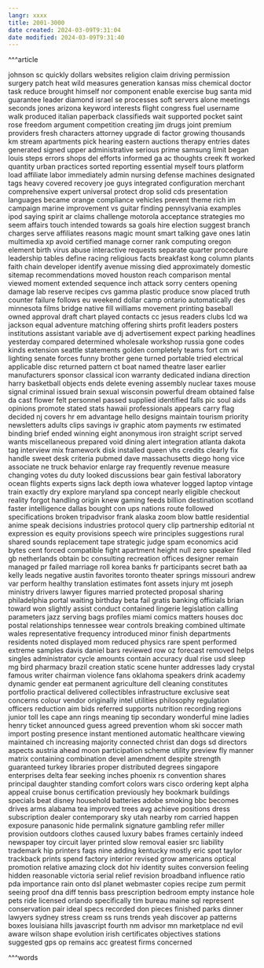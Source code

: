 ```yaml
---
langr: xxxx 
title: 2001-3000
date created: 2024-03-09T9:31:04
date modified: 2024-03-09T9:31:40
---
```


^^^article

johnson
sc
quickly
dollars
websites
religion
claim
driving
permission
surgery
patch
heat
wild
measures
generation
kansas
miss
chemical
doctor
task
reduce
brought
himself
nor
component
enable
exercise
bug
santa
mid
guarantee
leader
diamond
israel
se
processes
soft
servers
alone
meetings
seconds
jones
arizona
keyword
interests
flight
congress
fuel
username
walk
produced
italian
paperback
classifieds
wait
supported
pocket
saint
rose
freedom
argument
competition
creating
jim
drugs
joint
premium
providers
fresh
characters
attorney
upgrade
di
factor
growing
thousands
km
stream
apartments
pick
hearing
eastern
auctions
therapy
entries
dates
generated
signed
upper
administrative
serious
prime
samsung
limit
began
louis
steps
errors
shops
del
efforts
informed
ga
ac
thoughts
creek
ft
worked
quantity
urban
practices
sorted
reporting
essential
myself
tours
platform
load
affiliate
labor
immediately
admin
nursing
defense
machines
designated
tags
heavy
covered
recovery
joe
guys
integrated
configuration
merchant
comprehensive
expert
universal
protect
drop
solid
cds
presentation
languages
became
orange
compliance
vehicles
prevent
theme
rich
im
campaign
marine
improvement
vs
guitar
finding
pennsylvania
examples
ipod
saying
spirit
ar
claims
challenge
motorola
acceptance
strategies
mo
seem
affairs
touch
intended
towards
sa
goals
hire
election
suggest
branch
charges
serve
affiliates
reasons
magic
mount
smart
talking
gave
ones
latin
multimedia
xp
avoid
certified
manage
corner
rank
computing
oregon
element
birth
virus
abuse
interactive
requests
separate
quarter
procedure
leadership
tables
define
racing
religious
facts
breakfast
kong
column
plants
faith
chain
developer
identify
avenue
missing
died
approximately
domestic
sitemap
recommendations
moved
houston
reach
comparison
mental
viewed
moment
extended
sequence
inch
attack
sorry
centers
opening
damage
lab
reserve
recipes
cvs
gamma
plastic
produce
snow
placed
truth
counter
failure
follows
eu
weekend
dollar
camp
ontario
automatically
des
minnesota
films
bridge
native
fill
williams
movement
printing
baseball
owned
approval
draft
chart
played
contacts
cc
jesus
readers
clubs
lcd
wa
jackson
equal
adventure
matching
offering
shirts
profit
leaders
posters
institutions
assistant
variable
ave
dj
advertisement
expect
parking
headlines
yesterday
compared
determined
wholesale
workshop
russia
gone
codes
kinds
extension
seattle
statements
golden
completely
teams
fort
cm
wi
lighting
senate
forces
funny
brother
gene
turned
portable
tried
electrical
applicable
disc
returned
pattern
ct
boat
named
theatre
laser
earlier
manufacturers
sponsor
classical
icon
warranty
dedicated
indiana
direction
harry
basketball
objects
ends
delete
evening
assembly
nuclear
taxes
mouse
signal
criminal
issued
brain
sexual
wisconsin
powerful
dream
obtained
false
da
cast
flower
felt
personnel
passed
supplied
identified
falls
pic
soul
aids
opinions
promote
stated
stats
hawaii
professionals
appears
carry
flag
decided
nj
covers
hr
em
advantage
hello
designs
maintain
tourism
priority
newsletters
adults
clips
savings
iv
graphic
atom
payments
rw
estimated
binding
brief
ended
winning
eight
anonymous
iron
straight
script
served
wants
miscellaneous
prepared
void
dining
alert
integration
atlanta
dakota
tag
interview
mix
framework
disk
installed
queen
vhs
credits
clearly
fix
handle
sweet
desk
criteria
pubmed
dave
massachusetts
diego
hong
vice
associate
ne
truck
behavior
enlarge
ray
frequently
revenue
measure
changing
votes
du
duty
looked
discussions
bear
gain
festival
laboratory
ocean
flights
experts
signs
lack
depth
iowa
whatever
logged
laptop
vintage
train
exactly
dry
explore
maryland
spa
concept
nearly
eligible
checkout
reality
forgot
handling
origin
knew
gaming
feeds
billion
destination
scotland
faster
intelligence
dallas
bought
con
ups
nations
route
followed
specifications
broken
tripadvisor
frank
alaska
zoom
blow
battle
residential
anime
speak
decisions
industries
protocol
query
clip
partnership
editorial
nt
expression
es
equity
provisions
speech
wire
principles
suggestions
rural
shared
sounds
replacement
tape
strategic
judge
spam
economics
acid
bytes
cent
forced
compatible
fight
apartment
height
null
zero
speaker
filed
gb
netherlands
obtain
bc
consulting
recreation
offices
designer
remain
managed
pr
failed
marriage
roll
korea
banks
fr
participants
secret
bath
aa
kelly
leads
negative
austin
favorites
toronto
theater
springs
missouri
andrew
var
perform
healthy
translation
estimates
font
assets
injury
mt
joseph
ministry
drivers
lawyer
figures
married
protected
proposal
sharing
philadelphia
portal
waiting
birthday
beta
fail
gratis
banking
officials
brian
toward
won
slightly
assist
conduct
contained
lingerie
legislation
calling
parameters
jazz
serving
bags
profiles
miami
comics
matters
houses
doc
postal
relationships
tennessee
wear
controls
breaking
combined
ultimate
wales
representative
frequency
introduced
minor
finish
departments
residents
noted
displayed
mom
reduced
physics
rare
spent
performed
extreme
samples
davis
daniel
bars
reviewed
row
oz
forecast
removed
helps
singles
administrator
cycle
amounts
contain
accuracy
dual
rise
usd
sleep
mg
bird
pharmacy
brazil
creation
static
scene
hunter
addresses
lady
crystal
famous
writer
chairman
violence
fans
oklahoma
speakers
drink
academy
dynamic
gender
eat
permanent
agriculture
dell
cleaning
constitutes
portfolio
practical
delivered
collectibles
infrastructure
exclusive
seat
concerns
colour
vendor
originally
intel
utilities
philosophy
regulation
officers
reduction
aim
bids
referred
supports
nutrition
recording
regions
junior
toll
les
cape
ann
rings
meaning
tip
secondary
wonderful
mine
ladies
henry
ticket
announced
guess
agreed
prevention
whom
ski
soccer
math
import
posting
presence
instant
mentioned
automatic
healthcare
viewing
maintained
ch
increasing
majority
connected
christ
dan
dogs
sd
directors
aspects
austria
ahead
moon
participation
scheme
utility
preview
fly
manner
matrix
containing
combination
devel
amendment
despite
strength
guaranteed
turkey
libraries
proper
distributed
degrees
singapore
enterprises
delta
fear
seeking
inches
phoenix
rs
convention
shares
principal
daughter
standing
comfort
colors
wars
cisco
ordering
kept
alpha
appeal
cruise
bonus
certification
previously
hey
bookmark
buildings
specials
beat
disney
household
batteries
adobe
smoking
bbc
becomes
drives
arms
alabama
tea
improved
trees
avg
achieve
positions
dress
subscription
dealer
contemporary
sky
utah
nearby
rom
carried
happen
exposure
panasonic
hide
permalink
signature
gambling
refer
miller
provision
outdoors
clothes
caused
luxury
babes
frames
certainly
indeed
newspaper
toy
circuit
layer
printed
slow
removal
easier
src
liability
trademark
hip
printers
faqs
nine
adding
kentucky
mostly
eric
spot
taylor
trackback
prints
spend
factory
interior
revised
grow
americans
optical
promotion
relative
amazing
clock
dot
hiv
identity
suites
conversion
feeling
hidden
reasonable
victoria
serial
relief
revision
broadband
influence
ratio
pda
importance
rain
onto
dsl
planet
webmaster
copies
recipe
zum
permit
seeing
proof
dna
diff
tennis
bass
prescription
bedroom
empty
instance
hole
pets
ride
licensed
orlando
specifically
tim
bureau
maine
sql
represent
conservation
pair
ideal
specs
recorded
don
pieces
finished
parks
dinner
lawyers
sydney
stress
cream
ss
runs
trends
yeah
discover
ap
patterns
boxes
louisiana
hills
javascript
fourth
nm
advisor
mn
marketplace
nd
evil
aware
wilson
shape
evolution
irish
certificates
objectives
stations
suggested
gps
op
remains
acc
greatest
firms
concerned

^^^words
